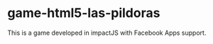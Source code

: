 game-html5-las-pildoras
=======================

This is a game developed in impactJS with Facebook Apps support.